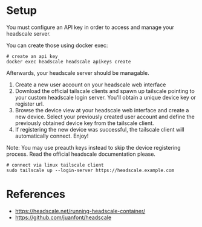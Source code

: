 

# Setup

You must configure an API key in order to access and manage your headscale server. 

You can create those using docker exec:

````
# create an api key
docker exec headscale headscale apikeys create
````

Afterwards, your headscale server should be managable.

1. Create a new user account on your headscale web interface
2. Download the official tailscale clients and spawn up tailscale pointing to your custom headscale login server. You'll obtain a unique device key or register url.
3. Browse the device view at your headscale web interface and create a new device. Select your previously created user account and define the previously obtained device key from the tailscale client.
4. If registering the new device was successful, the tailscale client will automatically connect. Enjoy!

Note: You may use preauth keys instead to skip the device registering process. Read the official headscale documentation please.

````
# connect via linux tailscale client
sudo tailscale up --login-server https://headscale.example.com
````

# References

- https://headscale.net/running-headscale-container/
- https://github.com/juanfont/headscale
